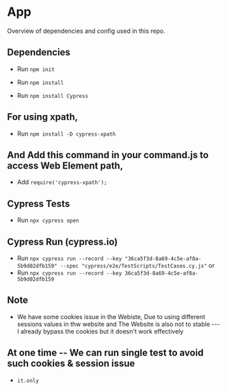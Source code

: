 # App

Overview of dependencies and config used in this repo.

## Dependencies

- Run `npm init`

- Run `npm install`

- Run `npm install Cypress`

## For using xpath,

- Run `npm install -D cypress-xpath`

## And Add this command in your command.js to access Web Element path,

- Add `require('cypress-xpath');`


## Cypress Tests

- Run `npx cypress open`

## Cypress Run (cypress.io)
- Run `npx cypress run --record --key "36ca5f3d-8a69-4c5e-af8a-5b9d02dfb159" --spec "cypress/e2e/TestScripts/TestCases.cy.js"` or
- Run `npx cypress run --record --key 36ca5f3d-8a69-4c5e-af8a-5b9d02dfb159`

## Note
- We have some cookies issue in the Webiste, Due to using different sessions values in thw website and The Website is also not to stable --- I already bypass the cookies but it doesn't work effectively

## At one time -- We can run single test to avoid such cookies & session issue
- `it.only`
